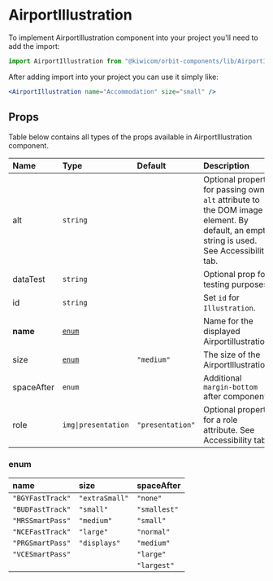 # AirportIllustration

To implement AirportIllustration component into your project you'll need to add the import:

```jsx
import AirportIllustration from "@kiwicom/orbit-components/lib/AirportIllustration";
```

After adding import into your project you can use it simply like:

```jsx
<AirportIllustration name="Accommodation" size="small" />
```

## Props

Table below contains all types of the props available in AirportIllustration component.

| Name       | Type                | Default          | Description                                                                                                                             |
| :--------- | :------------------ | :--------------- | :-------------------------------------------------------------------------------------------------------------------------------------- |
| alt        | `string`            |                  | Optional property for passing own `alt` attribute to the DOM image element. By default, an empty string is used. See Accessibility tab. |
| dataTest   | `string`            |                  | Optional prop for testing purposes.                                                                                                     |
| id         | `string`            |                  | Set `id` for `Illustration`.                                                                                                            |
| **name**   | [`enum`](#enum)     |                  | Name for the displayed Airportillustration.                                                                                             |
| size       | [`enum`](#enum)     | `"medium"`       | The size of the AirportIllustration.                                                                                                    |
| spaceAfter | `enum`              |                  | Additional `margin-bottom` after component.                                                                                             |
| role       | `img\|presentation` | `"presentation"` | Optional property for a role attribute. See Accessibility tab.                                                                          |

### enum

| name             | size           | spaceAfter   |
| :--------------- | :------------- | :----------- |
| `"BGYFastTrack"` | `"extraSmall"` | `"none"`     |
| `"BUDFastTrack"` | `"small"`      | `"smallest"` |
| `"MRSSmartPass"` | `"medium"`     | `"small"`    |
| `"NCEFastTrack"` | `"large"`      | `"normal"`   |
| `"PRGSmartPass"` | `"displays"`   | `"medium"`   |
| `"VCESmartPass"` |                | `"large"`    |
|                  |                | `"largest"`  |
